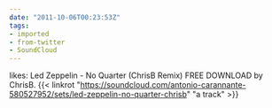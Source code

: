 ```yaml
---
date: "2011-10-06T00:23:53Z"
tags:
- imported
- from-twitter
- SoundCloud
---
```

likes: Led Zeppelin - No Quarter \(ChrisB Remix\) FREE DOWNLOAD by ChrisB. {{< linkrot "https://soundcloud.com/antonio-carannante-580527952/sets/led-zeppelin-no-quarter-chrisb" "a track" >}}
